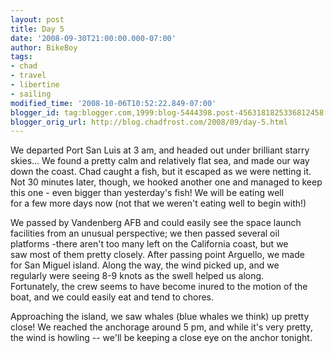 ```yaml
---
layout: post
title: Day 5
date: '2008-09-30T21:00:00.000-07:00'
author: BikeBoy
tags:
- chad
- travel
- libertine
- sailing
modified_time: '2008-10-06T10:52:22.849-07:00'
blogger_id: tag:blogger.com,1999:blog-5444398.post-4563181825336812458
blogger_orig_url: http://blog.chadfrost.com/2008/09/day-5.html
---
```


We departed Port San Luis at 3 am, and headed out under brilliant  starry 
skies... We found a pretty calm and relatively flat sea, and  made our way 
down the coast. Chad caught a fish, but it escaped as we  were netting it. 
Not 30 minutes later, though, we hooked another one  and managed to keep 
this one - even bigger than yesterday&#39;s fish! We  will be eating well  
for a few more days now (not that we weren&#39;t  eating well to begin 
with!)

We passed by Vandenberg AFB and could easily see the space launch  
facilities from an unusual perspective; we then passed several oil  
platforms -there aren&#39;t too many left on the California coast, but we  
saw most of them pretty closely. After passing point Arguello, we made  
for San Miguel island. Along the way, the wind picked up, and we  
regularly were seeing 8-9 knots as the swell helped us along.  
Fortunately, the crew seems to have become inured to the motion of the  
boat, and we could easily eat and tend to chores.

Approaching the 
island, we saw whales (blue whales we think) up pretty  close! We reached 
the anchorage around 5 pm, and while it&#39;s very  pretty, the wind is 
howling -- we&#39;ll be keeping a close eye on the  anchor 
tonight.

